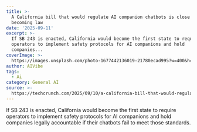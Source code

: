 ```yaml
---
title: >-
  A California bill that would regulate AI companion chatbots is close to
  becoming law
date: '2025-09-11'
excerpt: >-
  If SB 243 is enacted, California would become the first state to require
  operators to implement safety protocols for AI companions and hold
  companies...
coverImage: >-
  https://images.unsplash.com/photo-1677442136019-21780ecad995?w=400&h=200&fit=crop&auto=format
author: AIVibe
tags:
  - Ai
category: General AI
source: >-
  https://techcrunch.com/2025/09/10/a-california-bill-that-would-regulate-ai-companion-chatbots-is-close-to-becoming-law/
---
```

If SB 243 is enacted, California would become the first state to require operators to implement safety protocols for AI companions and hold companies legally accountable if their chatbots fail to meet those standards.

